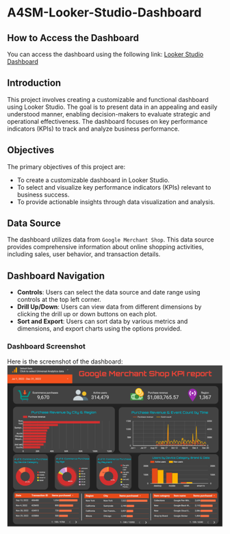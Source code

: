# A4SM-Looker-Studio-Dashboard

## How to Access the Dashboard
You can access the dashboard using the following link:
[Looker Studio Dashboard](https://lookerstudio.google.com/reporting/9ab38d41-b795-4b63-a0b7-3dc934b9e9b9)

## Introduction
This project involves creating a customizable and functional dashboard using Looker Studio. The goal is to present data in an appealing and easily understood manner, enabling decision-makers to evaluate strategic and operational effectiveness. The dashboard focuses on key performance indicators (KPIs) to track and analyze business performance.

## Objectives
The primary objectives of this project are:
- To create a customizable dashboard in Looker Studio.
- To select and visualize key performance indicators (KPIs) relevant to business success.
- To provide actionable insights through data visualization and analysis.


## Data Source
The dashboard utilizes data from `Google Merchant Shop`. This data source provides comprehensive information about online shopping activities, including sales, user behavior, and transaction details.

## Dashboard Navigation
- **Controls**: Users can select the data source and date range using controls at the top left corner.
- **Drill Up/Down**: Users can view data from different dimensions by clicking the drill up or down buttons on each plot.
- **Sort and Export**: Users can sort data by various metrics and dimensions, and export charts using the options provided.

### Dashboard Screenshot
Here is the screenshot of the dashboard:
![Looker Studiol](assets/LookerStudio.png)
